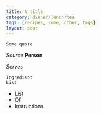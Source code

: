 ```yaml
---
title: A title
category: dinner/lunch/tea
tags: [recipes, some, other, tags]
layout: post
---
```

    Some quote	

*Source* **Person**


*Serves* 

    Ingredient
    List

* List 
* Of 
* Instructions
